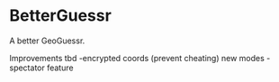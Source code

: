 # BetterGuessr
A better GeoGuessr.

Improvements
tbd
-encrypted coords (prevent cheating)
new modes
-spectator feature
